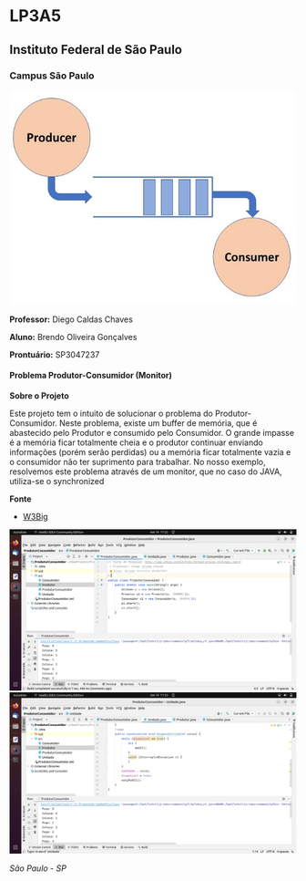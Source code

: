# LP3A5
## Instituto Federal de São Paulo
### Campus São Paulo

![IFSP](img2.jpg)

**Professor:** Diego Caldas Chaves

**Aluno:** Brendo Oliveira Gonçalves

**Prontuário:** SP3047237

#### Problema Produtor-Consumidor (Monitor)

**Sobre o Projeto**

Este projeto tem o intuito de solucionar o problema do Produtor-Consumidor. Neste problema, existe um buffer de memória, que é abastecido pelo Produtor e consumido pelo Consumidor. O grande impasse é a memória ficar totalmente cheia e o produtor continuar enviando informações (porém serão perdidas) ou  a memória ficar totalmente vazia e o consumidor não ter suprimento para trabalhar.
No nosso exemplo, resolvemos este problema através de um monitor, que no caso do JAVA, utiliza-se o synchronized

**Fonte**
* [W3Big](http://www.w3big.com/pt/html/thread-procon.html#gsc.tab=0)


![IFSP](print1.png)
![IFSP](print2.png)

*São Paulo - SP*
